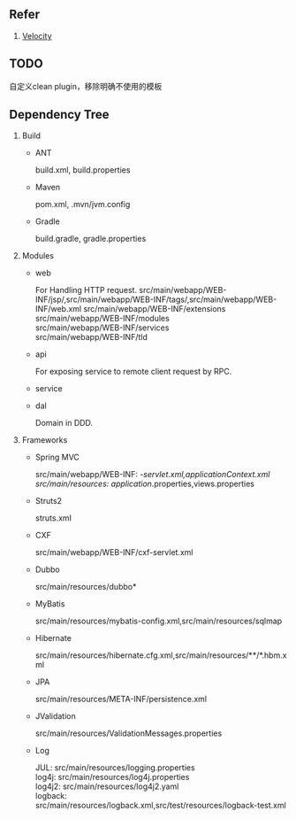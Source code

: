 ## Refer
1. [Velocity](http://velocity.apache.org/engine/devel/user-guide.html)
## TODO
自定义clean plugin，移除明确不使用的模板

## Dependency Tree

1. Build

   + ANT

     build.xml, build.properties

   + Maven

     pom.xml, .mvn/jvm.config

   + Gradle

     build.gradle, gradle.properties  

2. Modules

   + web

     For Handling HTTP request.
     src/main/webapp/WEB-INF/jsp/,src/main/webapp/WEB-INF/tags/,src/main/webapp/WEB-INF/web.xml
     src/main/webapp/WEB-INF/extensions   
     src/main/webapp/WEB-INF/modules   
     src/main/webapp/WEB-INF/services   
     src/main/webapp/WEB-INF/tld   
   
   + api

     For exposing service to remote client request by RPC.
   
   + service
 
   + dal
 
      Domain in DDD.

3. Frameworks     

   + Spring MVC

     src/main/webapp/WEB-INF:
     *-servlet.xml,applicationContext.xml   
     src/main/resources:
     application*.properties,views.properties
    
   + Struts2

     struts.xml

   + CXF

     src/main/webapp/WEB-INF/cxf-servlet.xml

   + Dubbo

     src/main/resources/dubbo*  

   + MyBatis

     src/main/resources/mybatis-config.xml,src/main/resources/sqlmap 

   + Hibernate

     src/main/resources/hibernate.cfg.xml,src/main/resources/**/*.hbm.xml
     
   + JPA
   
     src/main/resources/META-INF/persistence.xml        

   + JValidation

     src/main/resources/ValidationMessages.properties

   + Log

     JUL: src/main/resources/logging.properties   
     log4j: src/main/resources/log4j.properties   
     log4j2: src/main/resources/log4j2.yaml   
     logback: src/main/resources/logback.xml,src/test/resources/logback-test.xml    
